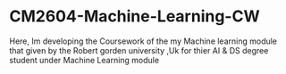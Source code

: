 # CM2604-Machine-Learning-CW
Here, Im developing the Coursework of the my Machine learning module that given by the Robert gorden university ,Uk for thier AI &amp; DS degree student under Machine Learning module
